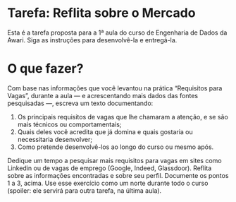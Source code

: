 # Tarefa: Reflita sobre o Mercado

Esta é a tarefa proposta para a 1ª aula do curso de Engenharia de Dados da Awari. Siga as instruções para desenvolvê-la e entregá-la.

# O que fazer?

Com base nas informações que você levantou na prática “Requisitos para Vagas”, durante a aula — e acrescentando mais dados das fontes pesquisadas —, escreva um texto documentando:

1. Os principais requisitos de vagas que lhe chamaram a atenção, e se são mais técnicos ou comportamentais;
2. Quais deles você acredita que já domina e quais gostaria ou necessitaria desenvolver;
3. Como pretende desenvolvê-los ao longo do curso ou mesmo após.

Dedique um tempo a pesquisar mais requisitos para vagas em sites como Linkedin ou de vagas de emprego (Google, Indeed, Glassdoor). Reflita sobre as informações encontradas e sobre seu perfil. Documente os pontos 1 a 3, acima. Use esse exercício como um norte durante todo o curso (spoiler: ele servirá para outra tarefa, na última aula).
